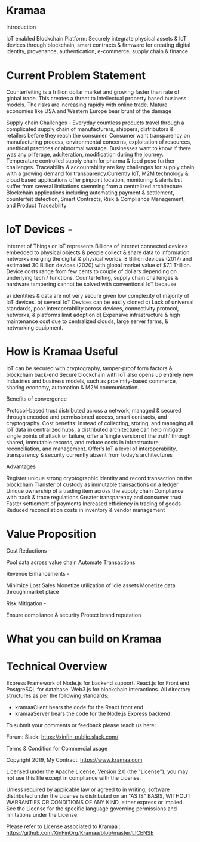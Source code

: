 # Kramaa

Introduction 

IoT enabled Blockchain Platform: Securely integrate physical assets &amp; IoT devices through blockchain, smart contracts &amp; firmware for creating digital identity, provenance, authentication, e-commerce, supply chain &amp; finance.

# Current Problem Statement

Counterfeiting is a trillion dollar market and growing faster than rate of global trade. This creates a threat to Intellectual property based business models. The risks are increasing rapidly with online trade. Mature economies like USA and Western Europe bear brunt of the damage

Supply chain Challenges - Everyday countless products travel through a complicated supply chain of manufacturers, shippers, distributors & retailers before they reach the consumer. Consumer want transparency on manufacturing process, environmental concerns, exploitation of resources, unethical practices or abnormal wastage. Businesses want to know if there was any pilferage, adulteration, modification during the journey. Temperature controlled supply chain for pharma & food pose further challenges. Traceability & accountability are key challenges for supply chain with a growing demand for transparency.Currently IoT, M2M technology & cloud based applications offer pinpoint location, monitoring & alerts but suffer from several limitations stemming from a centralized architecture. Blockchain applications including automating payment & settlement, counterfeit detection, Smart Contracts, Risk & Compliance Management, and Product Traceability

# IoT Devices - 

Internet of Things or IoT represents Billions of internet connected devices embedded to physical objects & people collect & share data to information networks merging the digital & physical worlds. 8 Billion devices (2017) and estimated 30 Billion devices (2020) with global market value of $7.1 Trillion. Device costs range from few cents to couple of dollars depending on underlying tech / functions. Counterfeiting, supply chain challenges & hardware tampering cannot be solved with conventional IoT because

a) identities & data are not very secure given low complexity of majority of IoT devices. 
b) several IoT Devices can be easily cloned
c) Lack of universal standards, poor interoperability across devices, connectivity protocol, networks, & platforms limit adoption
d) Expensive infrastructure & high maintenance cost due to centralized clouds, large server farms, & networking equipment. 

# How is Kramaa Useful

IoT can be secured with cryptography, tamper-proof form factors & blockchain back-end
Secure blockchain with IoT also opens up entirely new industries and business models, such as proximity-based commerce, sharing economy, automation & M2M communication.

Benefits of convergence

Protocol-based trust distributed across a network, managed & secured through encoded and permissioned access, smart contracts, and cryptography. 
Cost benefits: Instead of collecting, storing, and managing all IoT data in centralized hubs, a distributed architecture can help mitigate single points of attack or failure, offer a ‘single version of the truth’ through shared, immutable records, and reduce costs in infrastructure, reconciliation, and management. 
Offer’s IoT a level of interoperability, transparency & security currently absent from today’s architectures 

Advantages

Register unique strong cryptographic identity and record transaction on the blockchain
Transfer of custody as immutable transactions on a ledger
Unique ownership of a trading item across the supply chain
Compliance with track & trace regulations
Greater transparency and consumer trust
Faster settlement of payments
Increased efficiency in trading of goods
Reduced reconciliation costs in inventory & vendor management

# Value Proposition

Cost Reductions - 

Pool data across value chain
Automate Transactions

Revenue Enhancements - 

Minimize Lost Sales
Monetize utilization of idle assets
Monetize data through market place

Risk Mitigation -

Ensure compliance & security
Protect brand reputation

# What you can build on Kramaa

# Technical Overview

Express Framework of Node.js for backend support.
React.js for Front end.
PostgreSQL for database.
Web3.js for blockchain interactions.
All directory structures as per the following standards:
  - kramaaClient bears the code for the React front end
  - kramaaServer bears the code for the Node.js Express backend











To submit your comments or feedback please reach us here: 

Forum: 
Slack: https://xinfin-public.slack.com/








Terms & Condition for Commercial usage

Copyright 2019, My Contract. https://www.kramaa.com

Licensed under the Apache License, Version 2.0 (the "License"); you may not use this file except in compliance with the License.

Unless required by applicable law or agreed to in writing, software distributed under the License is distributed on an "AS IS" BASIS, WITHOUT WARRANTIES OR CONDITIONS OF ANY KIND, either express or implied. See the License for the specific language governing permissions and limitations under the License.

Please refer to License associated to Kramaa : https://github.com/XinFinOrg/Kramaa/blob/master/LICENSE
